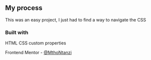 ## My process
This was an easy project, I just had to find a way to navigate the CSS

### Built with
HTML
CSS custom properties


Frontend Mentor - [@MthoNtanzi](https://www.frontendmentor.io/profile/MthoNtanzi)
